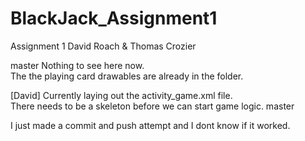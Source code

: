# BlackJack_Assignment1

Assignment 1
David Roach & Thomas Crozier

 master
Nothing to see here now.  
The the playing card drawables are already in the folder.

[David]
Currently laying out the activity_game.xml file.  
There needs to be a skeleton before we can start game logic.
master

I just made a commit and push attempt and I dont know if it worked.